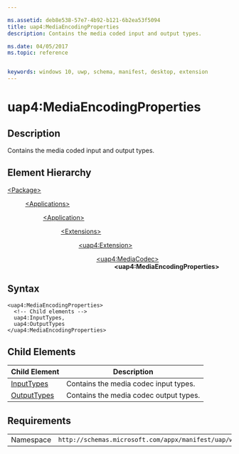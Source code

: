 ```yaml
---

ms.assetid: deb8e538-57e7-4b92-b121-6b2ea53f5094
title: uap4:MediaEncodingProperties
description: Contains the media coded input and output types.

ms.date: 04/05/2017
ms.topic: reference


keywords: windows 10, uwp, schema, manifest, desktop, extension 
---
```


# uap4:MediaEncodingProperties

## Description
Contains the media coded input and output types.

## Element Hierarchy
<dl>
<dt><a href="element-package.md">&lt;Package&gt;</a></dt>
<dd>
<dl>
<dt><a href="element-applications.md">&lt;Applications&gt;</a></dt>
<dd>
<dl>
<dt><a href="element-application.md">&lt;Application&gt;</a></dt>
<dd>
<dl>
<dt><a href="element-1-extensions.md">&lt;Extensions&gt;</a></dt>
<dd>
<dl>
<dt><a href="element-uap4-extension.md">&lt;uap4:Extension&gt;</a></dt>
<dd>
<dl>
<dt><a href="element-uap4-mediacodec.md">&lt;uap4:MediaCodec&gt;</a></dt>
<dd><b>&lt;uap4:MediaEncodingProperties&gt;</b></dd>
</dl>
</dd>
</dl>
</dd>
</dl>
</dd>
</dl>
</dd>
</dl>
</dd>
</dl>


## Syntax
```syntax
<uap4:MediaEncodingProperties>
  <!-- Child elements -->
  uap4:InputTypes,
  uap4:OutputTypes
</uap4:MediaEncodingProperties>                   
```

## Child Elements

| Child Element | Description |
|---------------|-------------|
| [InputTypes](element-uap4-inputtypes.md) | Contains the media codec input types. |
| [OutputTypes](element-uap4-outputtypes.md) | Contains the media codec output types. |


## Requirements

|   |   |
|--|--|
| Namespace | `http://schemas.microsoft.com/appx/manifest/uap/windows10/4` |

